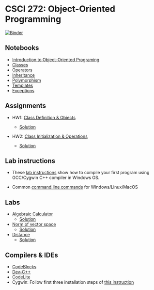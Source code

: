 # CSCI 272: Object-Oriented Programming

[![Binder](https://mybinder.org/badge_logo.svg)](https://mybinder.org/v2/gh/wildart/CSCI272/master)

## Notebooks

- [Introduction to Object-Oriented Programing](https://nbviewer.jupyter.org/github/wildart/CSCI272/blob/master/notebooks/Into-to-OOP.ipynb)
- [Classes](https://nbviewer.jupyter.org/github/wildart/CSCI272/blob/master/notebooks/Classes.ipynb)
- [Operators](https://nbviewer.jupyter.org/github/wildart/CSCI272/blob/master/notebooks/Operators.ipynb)
- [Inheritance](https://nbviewer.jupyter.org/github/wildart/CSCI272/blob/master/notebooks/Inheritance.ipynb)
- [Polymorphism](https://nbviewer.jupyter.org/github/wildart/CSCI272/blob/master/notebooks/Polymorphism.ipynb)
- [Templates](https://nbviewer.jupyter.org/github/wildart/CSCI272/blob/master/notebooks/Templates.ipynb)
- [Exceptions](https://nbviewer.jupyter.org/github/wildart/CSCI272/blob/master/notebooks/Exceptions.ipynb)

## Assignments

- HW1: [Class Definition & Objects](hw1.md)
    - [Solution](https://nbviewer.jupyter.org/github/wildart/CSCI272/blob/master/notebooks/Simulation.ipynb)

- HW2: [Class Initialization & Operations](hw2.md)
    - [Solution](https://nbviewer.jupyter.org/github/wildart/CSCI272/blob/master/notebooks/Simulation2.ipynb)

## Lab instructions

- These [lab instructions](First-lab-instructions.md) show how to compile your first program using GCC/Cygwin C++ compiler in Windows OS.

- Common [command line commands](cmd.md) for Windows/Linux/MacOS

## Labs

- [Algebraic Calculator](https://nbviewer.jupyter.org/github/wildart/CSCI272/blob/master/notebooks/Lab%201.ipynb)
    - [Solution](https://nbviewer.jupyter.org/github/wildart/CSCI272/blob/master/notebooks/Lab%201%20Solution.ipynb)
- [Norm of vector space](https://nbviewer.jupyter.org/github/wildart/CSCI272/blob/master/notebooks/Lab%202.ipynb)
    - [Solution](https://nbviewer.jupyter.org/github/wildart/CSCI272/blob/master/notebooks/Lab%202%20Solution.ipynb)
- [Distance](https://nbviewer.jupyter.org/github/wildart/CSCI272/blob/master/notebooks/Lab%203.ipynb)
    - [Solution](https://nbviewer.jupyter.org/github/wildart/CSCI272/blob/master/notebooks/Lab%203%20Solution.ipynb)


## Compilers & IDEs

- [CodeBlocks](http://www.codeblocks.org/)
- [Dev-C++](https://www.bloodshed.net/devcpp.html)
- [CodeLite](https://codelite.org/)
- Cygwin: Follow first three installation steps of [this instruction](https://warwick.ac.uk/fac/sci/moac/people/students/peter_cock/cygwin/)
